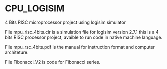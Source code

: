 # CPU_LOGISIM
4 Bits RISC microprocessor project using logisim simulator

File mpu_risc_4bits.cir is a simulation file for logisim version 2.7.1 this is a 4 bits RISC processor project, avaible to run code in native machine language.

File mpu_rsc_4bits.pdf is the manual for instruction format and computer architeture.

File Fibonacci_V2 is code for Fibonacci series.
